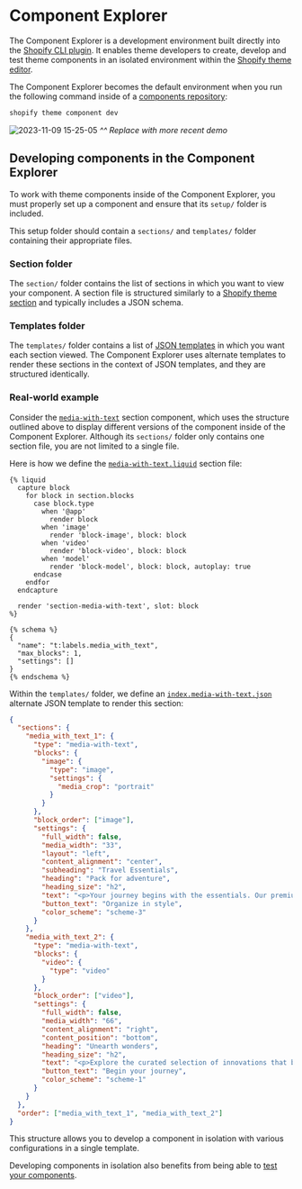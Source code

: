 # Component Explorer

The Component Explorer is a development environment built directly into the [Shopify CLI plugin](https://github.com/archetype-themes/plugin-theme-component). It enables theme developers to create, develop and test theme components in an isolated environment within the [Shopify theme editor](https://shopify.dev/docs/themes/tools/online-editor).

The Component Explorer becomes the default environment when you run the following command inside of a [components repository](https://github.com/archetype-themes/reference-components):

```bash
shopify theme component dev
```

![2023-11-09 15-25-05](https://github.com/archetype-themes/explorer/assets/4837696/e23acff7-7c28-45e4-923b-5478881013f2)
_^^ Replace with more recent demo_

## Developing components in the Component Explorer

To work with theme components inside of the Component Explorer, you must properly set up a component and ensure that its `setup/` folder is included.

This setup folder should contain a `sections/` and `templates/` folder containing their appropriate files.

### Section folder

The `section/` folder contains the list of sections in which you want to view your component. A section file is structured similarly to a [Shopify theme section](https://shopify.dev/docs/themes/architecture/sections) and typically includes a JSON schema.

### Templates folder

The `templates/` folder contains a list of [JSON templates](https://shopify.dev/docs/themes/architecture/templates/json-templates) in which you want each section viewed. The Component Explorer uses alternate templates to render these sections in the context of JSON templates, and they are structured identically.

### Real-world example

Consider the [`media-with-text`](https://github.com/archetype-themes/reference-components/tree/main/components/section-media-with-text/setup/sections) section component, which uses the structure outlined above to display different versions of the component inside of the Component Explorer. Although its `sections/` folder only contains one section file, you are not limited to a single file.

Here is how we define the [`media-with-text.liquid`](https://github.com/archetype-themes/reference-components/blob/main/components/section-media-with-text/setup/sections/media-with-text.liquid) section file:

```liquid
{% liquid
  capture block
    for block in section.blocks
      case block.type
        when '@app'
          render block
        when 'image'
          render 'block-image', block: block
        when 'video'
          render 'block-video', block: block
        when 'model'
          render 'block-model', block: block, autoplay: true
      endcase
    endfor
  endcapture

  render 'section-media-with-text', slot: block
%}

{% schema %}
{
  "name": "t:labels.media_with_text",
  "max_blocks": 1,
  "settings": []
}
{% endschema %}
```

Within the `templates/` folder, we define an [`index.media-with-text.json`](https://github.com/archetype-themes/reference-components/blob/main/components/section-media-with-text/setup/templates/index.section-media-with-text.json) alternate JSON template to render this section:

```json
{
  "sections": {
    "media_with_text_1": {
      "type": "media-with-text",
      "blocks": {
        "image": {
          "type": "image",
          "settings": {
            "media_crop": "portrait"
          }
        }
      },
      "block_order": ["image"],
      "settings": {
        "full_width": false,
        "media_width": "33",
        "layout": "left",
        "content_alignment": "center",
        "subheading": "Travel Essentials",
        "heading": "Pack for adventure",
        "heading_size": "h2",
        "text": "<p>Your journey begins with the essentials. Our premium travel gear combines style and functionality to accompany you to any destination.</p>",
        "button_text": "Organize in style",
        "color_scheme": "scheme-3"
      }
    },
    "media_with_text_2": {
      "type": "media-with-text",
      "blocks": {
        "video": {
          "type": "video"
        }
      },
      "block_order": ["video"],
      "settings": {
        "full_width": false,
        "media_width": "66",
        "content_alignment": "right",
        "content_position": "bottom",
        "heading": "Unearth wonders",
        "heading_size": "h2",
        "text": "<p>Explore the curated selection of innovations that bring the world closer to you. From the latest tech to timeless crafts, find your next extraordinary discovery.\"</p>",
        "button_text": "Begin your journey",
        "color_scheme": "scheme-1"
      }
    }
  },
  "order": ["media_with_text_1", "media_with_text_2"]
}
```

This structure allows you to develop a component in isolation with various configurations in a single template.

Developing components in isolation also benefits from being able to [test your components](#).
